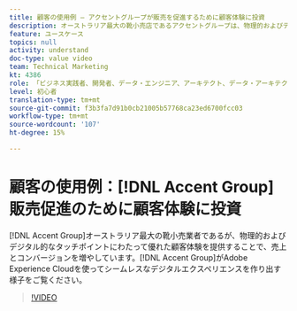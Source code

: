 ```yaml
---
title: 顧客の使用例 — アクセントグループが販売を促進するために顧客体験に投資
description: オーストラリア最大の靴小売店であるアクセントグループは、物理的およびデジタルタッチポイントにわたる優れた顧客体験を提供することで、販売とコンバージョンを増やしています。 Accent Group が、Adobe Experience Cloud をどのように使用してシームレスなデジタルエクスペリエンスを作成しているかをご覧ください。
feature: ユースケース
topics: null
activity: understand
doc-type: value video
team: Technical Marketing
kt: 4386
role: 「ビジネス実践者、開発者、データ・エンジニア、アーキテクト、データ・アーキテクト、管理者、リーダー」
level: 初心者
translation-type: tm+mt
source-git-commit: f3b3fa7d91b0cb21005b57768ca23ed6700fcc03
workflow-type: tm+mt
source-wordcount: '107'
ht-degree: 15%

---
```



# 顧客の使用例：[!DNL Accent Group]販売促進のために顧客体験に投資

[!DNL Accent Group]オーストラリア最大の靴小売業者であるが、物理的およびデジタル的なタッチポイントにわたって優れた顧客体験を提供することで、売上とコンバージョンを増やしています。[!DNL Accent Group]がAdobe Experience Cloudを使ってシームレスなデジタルエクスペリエンスを作り出す様子をご覧ください。

>[!VIDEO](https://video.tv.adobe.com/v/31505/?quality=12)
